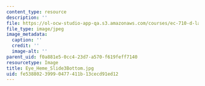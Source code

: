 ```yaml
---
content_type: resource
description: ''
file: https://ol-ocw-studio-app-qa.s3.amazonaws.com/courses/ec-710-d-lab-medical-technologies-for-the-developing-world-spring-2010/fe53880239990477411b13cecd91ed12_Eye_Heme_Slide3Bottom.jpg
file_type: image/jpeg
image_metadata:
  caption: ''
  credit: ''
  image-alt: ''
parent_uid: f0a881e5-0cc4-23d7-a570-f619feff7140
resourcetype: Image
title: Eye_Heme_Slide3Bottom.jpg
uid: fe538802-3999-0477-411b-13cecd91ed12
---
```

